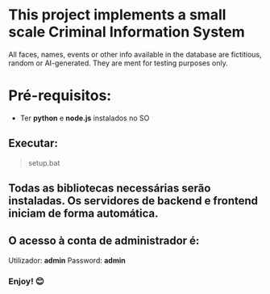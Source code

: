 # This project implements a small scale Criminal Information System
All faces, names, events or other info available in the database are fictitious, random or AI-generated. They are ment for testing purposes only.

# Pré-requisitos:
- Ter **python** e **node.js** instalados no SO  
## Executar:
>setup.bat  

## Todas as bibliotecas necessárias serão instaladas. Os servidores de backend e frontend iniciam de forma automática.
## O acesso à conta de administrador é:
Utilizador: **admin** Password: **admin** 
### Enjoy! 😊

